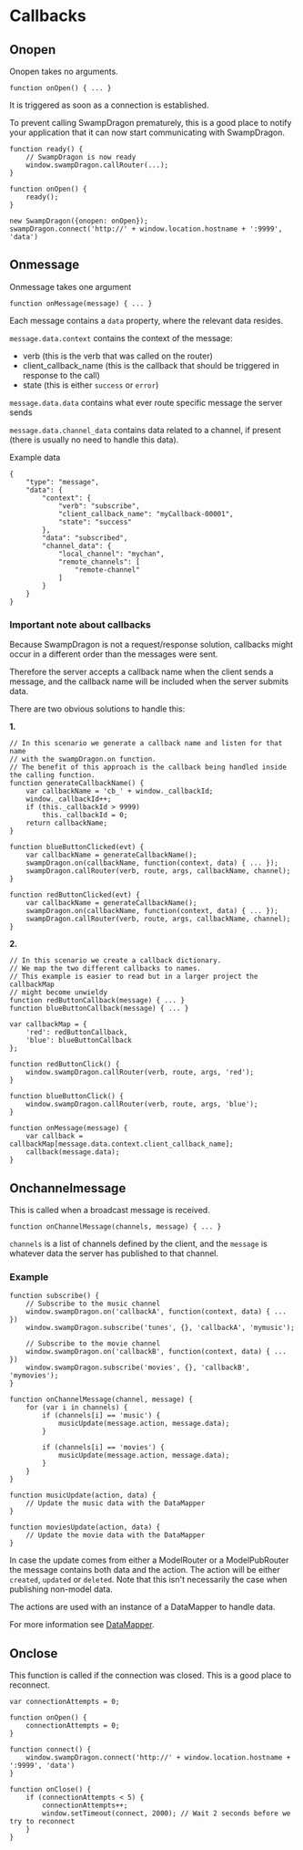 # Callbacks

## Onopen

Onopen takes no arguments.

    function onOpen() { ... }

It is triggered as soon as a connection is established.

To prevent calling SwampDragon prematurely, this is a good place to notify your application that it can now start communicating with SwampDragon.

    function ready() {
        // SwampDragon is now ready 
        window.swampDragon.callRouter(...);
    }
    
    function onOpen() {
        ready();
    }
    
    new SwampDragon({onopen: onOpen});
    swampDragon.connect('http://' + window.location.hostname + ':9999', 'data')

## Onmessage

Onmessage takes one argument 

    function onMessage(message) { ... }

Each message contains a ```data``` property, where the relevant data resides.

```message.data.context``` contains the context of the message:

*  verb (this is the verb that was called on the router)
*  client_callback_name (this is the callback that should be triggered in response to the call)
*  state (this is either ```success``` or ```error```)

    
```message.data.data``` contains what ever route specific message the server sends
    
```message.data.channel_data``` contains data related to a channel, if present (there is usually no need to handle this data). 


Example data
    
    {
        "type": "message",
        "data": {
            "context": {
                "verb": "subscribe",
                "client_callback_name": "myCallback-00001",
                "state": "success"
            },
            "data": "subscribed",
            "channel_data": {
                "local_channel": "mychan",
                "remote_channels": [
                    "remote-channel"
                ]
            }
        }
    }    


### Important note about callbacks

Because SwampDragon is not a request/response solution, callbacks might occur in a different order than the messages were sent.

Therefore the server accepts a callback name when the client sends a message, and the callback name will be included when the server submits data.

There are two obvious solutions to handle this:

**1.**

    // In this scenario we generate a callback name and listen for that name 
    // with the swampDragon.on function.
    // The benefit of this approach is the callback being handled inside the calling function.
    function generateCallbackName() {
        var callbackName = 'cb_' + window._callbackId;
        window._callbackId++;
        if (this._callbackId > 9999)
            this._callbackId = 0;
        return callbackName;
    }
    
    function blueButtonClicked(evt) {    
        var callbackName = generateCallbackName();
        swampDragon.on(callbackName, function(context, data) { ... });
        swampDragon.callRouter(verb, route, args, callbackName, channel);
    }

    function redButtonClicked(evt) {    
        var callbackName = generateCallbackName();
        swampDragon.on(callbackName, function(context, data) { ... });
        swampDragon.callRouter(verb, route, args, callbackName, channel);
    }


**2.**

    // In this scenario we create a callback dictionary.
    // We map the two different callbacks to names.
    // This example is easier to read but in a larger project the callbackMap
    // might become unwieldy
    function redButtonCallback(message) { ... }
    function blueButtonCallback(message) { ... }

    var callbackMap = {
        'red': redButtonCallback,  
        'blue': blueButtonCallback
    };
    
    function redButtonClick() {
        window.swampDragon.callRouter(verb, route, args, 'red');
    }

    function blueButtonClick() {
        window.swampDragon.callRouter(verb, route, args, 'blue');
    }
    
    function onMessage(message) {
        var callback = callbackMap[message.data.context.client_callback_name];
        callback(message.data);
    }


## Onchannelmessage

This is called when a broadcast message is received.

    function onChannelMessage(channels, message) { ... }

```channels``` is a list of channels defined by the client, and the ```message``` is whatever data the server has published to that channel.

### Example 

    function subscribe() {
        // Subscribe to the music channel 
        window.swampDragon.on('callbackA', function(context, data) { ... })
        window.swampDragon.subscribe('tunes', {}, 'callbackA', 'mymusic');

        // Subscribe to the movie channel
        window.swampDragon.on('callbackB', function(context, data) { ... })
        window.swampDragon.subscribe('movies', {}, 'callbackB', 'mymovies');
    }
    
    function onChannelMessage(channel, message) {
        for (var i in channels) {
            if (channels[i] == 'music') {
                musicUpdate(message.action, message.data);
            }

            if (channels[i] == 'movies') {
                musicUpdate(message.action, message.data);
            }
        }
    }
    
    function musicUpdate(action, data) {
        // Update the music data with the DataMapper
    }
    
    function moviesUpdate(action, data) {
        // Update the movie data with the DataMapper
    }
    
In case the update comes from either a ModelRouter or a ModelPubRouter the message contains both data and the action.
The action will be either ```created```, ```updated``` or ```deleted```. 
Note that this isn't necessarily the case when publishing non-model data.

The actions are used with an instance of a DataMapper to handle data.

For more information see [DataMapper](/documentation/javascript-data-mapper/).


## Onclose

This function is called if the connection was closed.
This is a good place to reconnect.

    var connectionAttempts = 0;
    
    function onOpen() {
        connectionAttempts = 0;
    }
    
    function connect() {
        window.swampDragon.connect('http://' + window.location.hostname + ':9999', 'data')
    }
    
    function onClose() {
        if (connectionAttempts < 5) {
            connectionAttempts++;
            window.setTimeout(connect, 2000); // Wait 2 seconds before we try to reconnect
        }
    }
